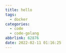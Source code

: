 ```yaml
---
title: hello
tags:
  - docker
categories:
  - code
  - code-golang
abbrlink: 62876
date: 2022-02-11 01:16:25
---
```


<!--more-->